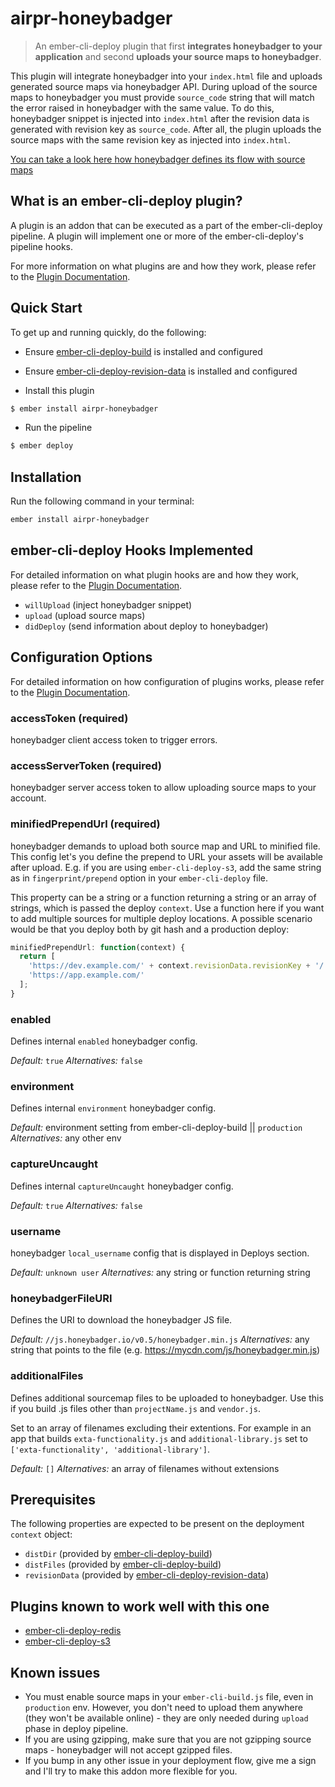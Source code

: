 
# airpr-honeybadger

> An ember-cli-deploy plugin that first __integrates honeybadger to your application__ and second __uploads your source maps to honeybadger__.

This plugin will integrate honeybadger into your `index.html` file and uploads generated source maps via honeybadger API. During upload of the source maps to honeybadger you must provide `source_code` string that will match the error raised in honeybadger with the same value. To do this, honeybadger snippet is injected into `index.html` after the revision data is generated with revision key as `source_code`. After all, the plugin uploads the source maps with the same revision key as injected into `index.html`.

[You can take a look here how honeybadger defines its flow with source maps][5]

## What is an ember-cli-deploy plugin?

A plugin is an addon that can be executed as a part of the ember-cli-deploy pipeline. A plugin will implement one or more of the ember-cli-deploy's pipeline hooks.

For more information on what plugins are and how they work, please refer to the [Plugin Documentation][1].

## Quick Start
To get up and running quickly, do the following:

- Ensure [ember-cli-deploy-build][2] is installed and configured
- Ensure [ember-cli-deploy-revision-data][4] is installed and configured

- Install this plugin

```bash
$ ember install airpr-honeybadger
```

- Run the pipeline

```bash
$ ember deploy
```

## Installation
Run the following command in your terminal:

```bash
ember install airpr-honeybadger
```

## ember-cli-deploy Hooks Implemented

For detailed information on what plugin hooks are and how they work, please refer to the [Plugin Documentation][6].

- `willUpload` (inject honeybadger snippet)
- `upload` (upload source maps)
- `didDeploy` (send information about deploy to honeybadger)

## Configuration Options

For detailed information on how configuration of plugins works, please refer to the [Plugin Documentation][7].

### accessToken (required)

honeybadger client access token to trigger errors.

### accessServerToken (required)

honeybadger server access token to allow uploading source maps to your account.

### minifiedPrependUrl (required)

honeybadger demands to upload both source map and URL to minified file. This config let's you define the prepend to URL your assets will be available after upload. E.g. if you are using `ember-cli-deploy-s3`, add the same string as in `fingerprint/prepend` option in your `ember-cli-deploy` file.

This property can be a string or a function returning a string or an array of strings, which is passed the deploy `context`. Use a function here if you want to add multiple sources for multiple deploy locations. A possible scenario would be that you deploy both by git hash and a production deploy:

```javascript
minifiedPrependUrl: function(context) {
  return [
    'https://dev.example.com/' + context.revisionData.revisionKey + '/',
    'https://app.example.com/'
  ];
}
```

### enabled

Defines internal `enabled` honeybadger config.

*Default:* `true`
*Alternatives:* `false`

### environment

Defines internal `environment` honeybadger config.

*Default:* environment setting from ember-cli-deploy-build || `production`
*Alternatives:* any other env

### captureUncaught

Defines internal `captureUncaught` honeybadger config.

*Default:* `true`
*Alternatives:* `false`

### username

honeybadger `local_username` config that is displayed in Deploys section.

*Default:* `unknown user`
*Alternatives:* any string or function returning string

### honeybadgerFileURI

Defines the URI to download the honeybadger JS file.

*Default:* `//js.honeybadger.io/v0.5/honeybadger.min.js`
*Alternatives:* any string that points to the file (e.g. https://mycdn.com/js/honeybadger.min.js)

### additionalFiles

Defines additional sourcemap files to be uploaded to honeybadger. Use this if you build .js files other than `projectName.js` and `vendor.js`.

Set to an array of filenames excluding their extentions. For example in an app that builds `exta-functionality.js` and `additional-library.js` set to `['exta-functionality', 'additional-library']`.

*Default:* `[]`
*Alternatives:* an array of filenames without extensions

## Prerequisites

The following properties are expected to be present on the deployment `context` object:

- `distDir`      (provided by [ember-cli-deploy-build][2])
- `distFiles`    (provided by [ember-cli-deploy-build][2])
- `revisionData` (provided by [ember-cli-deploy-revision-data][4])

## Plugins known to work well with this one

* [ember-cli-deploy-redis](https://github.com/ember-cli-deploy/ember-cli-deploy-redis)
* [ember-cli-deploy-s3](https://github.com/ember-cli-deploy/ember-cli-deploy-s3)

## Known issues
* You must enable source maps in your `ember-cli-build.js` file, even in `production` env. However, you don't need to upload them anywhere (they won't be available online) - they are only needed during `upload` phase in deploy pipeline.
* If you are using gzipping, make sure that you are not gzipping source maps - honeybadger will not accept gzipped files.
* If you bump in any other issue in your deployment flow, give me a sign and I'll try to make this addon more flexible for you.

[1]: http://ember-cli-deploy.com/docs/v0.6.x/ "Plugin Documentation"
[2]: https://github.com/ember-cli-deploy/ember-cli-deploy-build "ember-cli-deploy-build"
[3]: https://github.com/ember-cli/ember-cli-deploy "ember-cli-deploy"
[4]: https://github.com/ember-cli-deploy/ember-cli-deploy-revision-data "ember-cli-deploy-revision-data"
[5]: https://docs.honeybadger.io/guides/source-maps.html "honeybadger Documentation"
[6]: http://ember-cli-deploy.com/docs/v0.6.x/pipeline-hooks/ "Plugin Documentation"
[7]: http://ember-cli-deploy.com/docs/v0.6.x/configuration-overview/ "Plugin Documentation"

